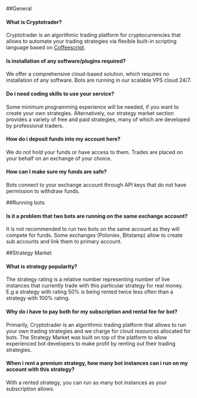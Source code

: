 ##General

#### What is Cryptotrader?

Cryptotrader is an algorithmic trading platform for cryptocurrencies that allows to automate your trading strategies via flexible built-in scripting language based on [Coffeescript](http://coffeescript.org/).

#### Is installation of any software/plugins required?

We offer a comprehensive cloud-based solution, which requires no installation of any software. Bots are running in our scalable VPS cloud 24/7.

#### Do i need coding skills to use your service?

  Some minimum programming experience will be needed, if you want to create your own strategies. Alternatively, our strategy market section provides a variety of free and paid strategies, many of which are developed by professional traders.

#### How do i deposit funds into my account here?

We do not hold your funds or have access to them. Trades are placed on your behalf on an exchange of your choice.

#### How can I make sure my funds are safe?

Bots connect to your exchange account through API keys that do not have permission to withdraw funds.

##Running bots
#### Is it a problem that two bots are running on the same exchange account?
It is not recommended to run two bots on the same account as they will compete for funds. Some exchanges (Poloniex, Bitstamp) allow to create sub accounts and link them to primary account.

##Strategy Market
#### What is strategy popularity?
  The strategy rating is a relative number representing number of live instances that currently trade with this particular strategy for real money. E.g a strategy with rating 50% is being rented twice less often than a strategy with 100% rating.
  
#### Why do i have to pay both for my subscription and rental fee for bot?
Primarily, Cryptotrader is an algorithmic trading platform that allows to run your own trading strategies and we charge for cloud resources allocated for bots. The Strategy Market was built on top of the platform to allow experienced bot developers to make profit by renting out their trading strategies.

#### When i rent a premium strategy, how many bot instances can i run on my account with this strategy?
With a rented strategy, you can run as many bot instances as your subscription allows.

